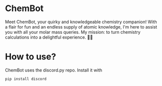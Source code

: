 # ChemBot
Meet ChemBot, your quirky and knowledgeable chemistry companion! With a flair for fun and an endless supply of atomic knowledge, I'm here to assist you with all your molar mass queries. My mission: to turn chemistry calculations into a delightful experience. 🧪💥


# How to use?

ChemBot uses the discord.py repo. Install it with

`pip install discord`
